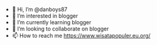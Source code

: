 - 👋 Hi, I’m @danboys87
- 👀 I’m interested in blogger
- 🌱 I’m currently learning blogger
- 💞️ I’m looking to collaborate on blogger
- 📫 How to reach me https://www.wisatapopuler.eu.org/

<!---
danboys87/danboys87 is a ✨ special ✨ repository because its `README.md` (this file) appears on your GitHub profile.
You can click the Preview link to take a look at your changes.
--->
